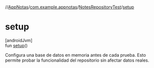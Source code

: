 //[AppNotas](../../../index.md)/[com.example.appnotas](../index.md)/[NotesRepositoryTest](index.md)/[setup](setup.md)

# setup

[androidJvm]\
fun [setup](setup.md)()

Configura una base de datos en memoria antes de cada prueba. Esto permite probar la funcionalidad del repositorio sin afectar datos reales.
